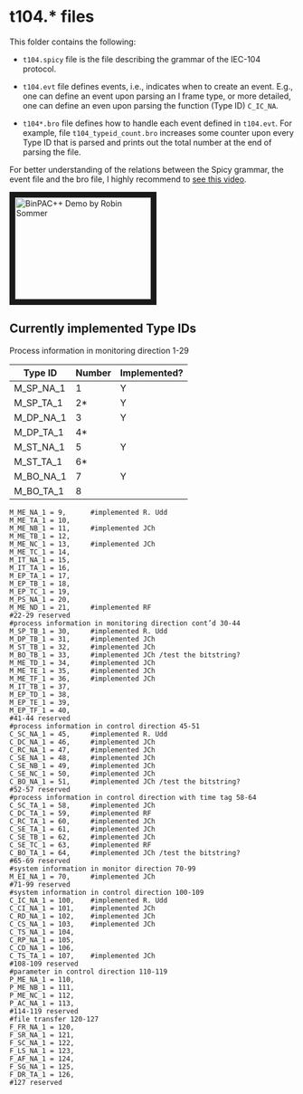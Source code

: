# t104.* files 

This folder contains the following: 

* `t104.spicy` file is the file describing the grammar of the IEC-104 protocol.

* `t104.evt` file defines events, i.e., indicates when to create an event. E.g., one can define an event upon parsing an I frame type, or more detailed, one can define an even upon parsing the function (Type ID) `C_IC_NA`.

* `t104*.bro` file defines how to handle each event defined in `t104.evt`. For example, file `t104_typeid_count.bro` increases some counter upon every Type ID that is parsed and prints out the total number at the end of parsing the file. 

For better understanding of the relations between the Spicy grammar, the event file and the bro file, I highly recommend to [see this video](https://youtu.be/3sQ6thi_BR0).

<a href="http://www.youtube.com/watch?feature=player_embedded&v=3sQ6thi_BR0
" target="_blank"><img src="http://img.youtube.com/vi/3sQ6thi_BR0/0.jpg" 
alt="BinPAC++ Demo by Robin Sommer" width="240" height="180" border="10" /></a>



## Currently implemented Type IDs

Process information in monitoring direction 1-29

| Type ID 	| Number 	| Implemented? 	|
|-----------|-----------|--------------	|
| M_SP_NA_1	| 1 		| Y 			|
| M_SP_TA_1 | 2* 		| Y 			|
| M_DP_NA_1	| 3 		| Y 			|
| M_DP_TA_1	| 4* 		|				|
| M_ST_NA_1 | 5 		| Y 			|
| M_ST_TA_1	| 6*		| 				|
| M_BO_NA_1	| 7 		| Y				| 
| M_BO_TA_1	| 8 		|				|

    M_ME_NA_1 = 9,      #implemented R. Udd
    M_ME_TA_1 = 10,
    M_ME_NB_1 = 11,     #implemented JCh
    M_ME_TB_1 = 12,
    M_ME_NC_1 = 13,     #implemented JCh
    M_ME_TC_1 = 14,
    M_IT_NA_1 = 15,
    M_IT_TA_1 = 16,
    M_EP_TA_1 = 17,
    M_EP_TB_1 = 18,
    M_EP_TC_1 = 19, 
    M_PS_NA_1 = 20, 
    M_ME_ND_1 = 21,     #implemented RF
    #22-29 reserved
    #process information in monitoring direction cont’d 30-44
    M_SP_TB_1 = 30,     #implemented R. Udd
    M_DP_TB_1 = 31,     #implemented JCh
    M_ST_TB_1 = 32,     #implemented JCh
    M_BO_TB_1 = 33,     #implemented JCh /test the bitstring? 
    M_ME_TD_1 = 34,     #implemented JCh
    M_ME_TE_1 = 35,     #implemented JCh
    M_ME_TF_1 = 36,     #implemented JCh
    M_IT_TB_1 = 37,
    M_EP_TD_1 = 38,
    M_EP_TE_1 = 39,
    M_EP_TF_1 = 40,
    #41-44 reserved
    #process information in control direction 45-51
    C_SC_NA_1 = 45,     #implemented R. Udd
    C_DC_NA_1 = 46,     #implemented JCh 
    C_RC_NA_1 = 47,     #implemented JCh 
    C_SE_NA_1 = 48,     #implemented JCh
    C_SE_NB_1 = 49,     #implemented JCh
    C_SE_NC_1 = 50,     #implemented JCh
    C_BO_NA_1 = 51,     #implemented JCh /test the bitstring? 
    #52-57 reserved
    #process information in control direction with time tag 58-64
    C_SC_TA_1 = 58,     #implemented JCh
    C_DC_TA_1 = 59,     #implemented RF
    C_RC_TA_1 = 60,     #implemented JCh
    C_SE_TA_1 = 61,     #implemented JCh
    C_SE_TB_1 = 62,     #implemented JCh
    C_SE_TC_1 = 63,     #implemented RF
    C_BO_TA_1 = 64,     #implemented JCh /test the bitstring? 
    #65-69 reserved
    #system information in monitor direction 70-99
    M_EI_NA_1 = 70,     #implemented JCh
    #71-99 reserved
    #system information in control direction 100-109
    C_IC_NA_1 = 100,    #implemented R. Udd
    C_CI_NA_1 = 101,    #implemented JCh
    C_RD_NA_1 = 102,    #implemented JCh
    C_CS_NA_1 = 103,    #implemented JCh
    C_TS_NA_1 = 104,
    C_RP_NA_1 = 105,
    C_CD_NA_1 = 106,
    C_TS_TA_1 = 107,    #implemented JCh
    #108-109 reserved 
    #parameter in control direction 110-119
    P_ME_NA_1 = 110,
    P_ME_NB_1 = 111,
    P_ME_NC_1 = 112,
    P_AC_NA_1 = 113,
    #114-119 reserved
    #file transfer 120-127
    F_FR_NA_1 = 120,
    F_SR_NA_1 = 121, 
    F_SC_NA_1 = 122,
    F_LS_NA_1 = 123,
    F_AF_NA_1 = 124,
    F_SG_NA_1 = 125,
    F_DR_TA_1 = 126,
    #127 reserved